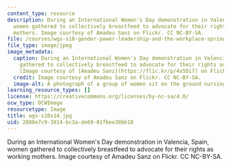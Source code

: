 ```yaml
---
content_type: resource
description: During an International Women's Day demonstration in Valencia, Spain,
  women gathered to collectively breastfeed to advocate for their rights as working
  mothers. Image courtesy of Amadeu Sanz on Flickr. CC NC-BY-SA.
file: /courses/wgs-s10-gender-power-leadership-and-the-workplace-spring-2014/2888e7c93814bc3ade6901fbee38bb10_wgs-s10s14.jpg
file_type: image/jpeg
image_metadata:
  caption: During an International Women's Day demonstration in Valencia, Spain, women
    gathered to collectively breastfeed to advocate for their rights as working mothers.
    (Image courtesy of [Amadeu Sanz](https://flic.kr/p/4x5Di7) on Flickr. CC NC-BY-SA.)
  credit: Image courtesy of Amadeu Sanz on Flickr. CC NC-BY-SA.
  image-alt: A photograph of a group of women sit on the ground nursing their babies.
learning_resource_types: []
license: https://creativecommons.org/licenses/by-nc-sa/4.0/
ocw_type: OCWImage
resourcetype: Image
title: wgs-s10s14.jpg
uid: 2888e7c9-3814-bc3a-de69-01fbee38bb10
---
```

During an International Women's Day demonstration in Valencia, Spain, women gathered to collectively breastfeed to advocate for their rights as working mothers. Image courtesy of Amadeu Sanz on Flickr. CC NC-BY-SA.